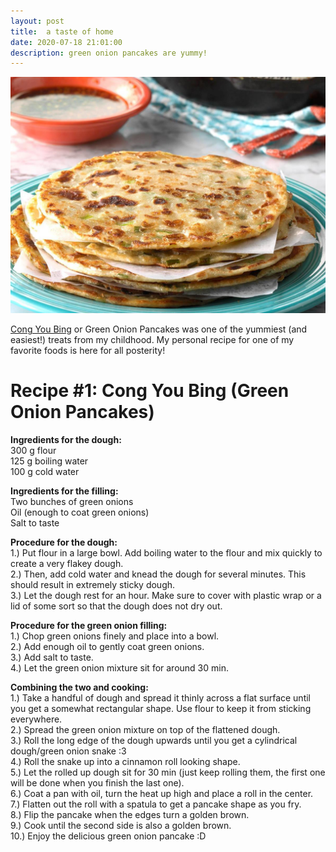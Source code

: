 ```yaml
---
layout: post
title:  a taste of home
date: 2020-07-18 21:01:00
description: green onion pancakes are yummy!
---
```


<div class="img_row">
	<img class="col three" src="/img/1.jpg">
</div>

[Cong You Bing](https://en.wikipedia.org/wiki/Cong_you_bing) or Green Onion Pancakes was one of the yummiest (and easiest!) treats from my childhood. My personal recipe for one of my favorite foods is here for all posterity!

Recipe #1: Cong You Bing (Green Onion Pancakes)
=================================================================
<b>Ingredients for the dough:</b>
<br>300 g flour
<br>125 g boiling water
<br>100 g cold water

<b>Ingredients for the filling:</b>
<br>Two bunches of green onions
<br>Oil (enough to coat green onions)
<br>Salt to taste

<b>Procedure for the dough:</b>
<br>1.) Put flour in a large bowl. Add boiling water to the flour and mix  quickly to create a very flakey dough.
<br>2.) Then, add cold water and knead the dough for several minutes. This should result in extremely sticky dough. 
<br>3.) Let the dough rest for an hour. Make sure to cover with plastic wrap or a lid of some sort so that the dough does not dry out.

<b>Procedure for the green onion filling:</b>
<br>1.) Chop green onions finely and place into a bowl. 
<br>2.) Add enough oil to gently coat green onions. 
<br>3.) Add salt to taste. 
<br>4.) Let the green onion mixture sit for around 30 min.

<b>Combining the two and cooking:</b>
<br>1.) Take a handful of dough and spread it thinly across a flat surface until you get a somewhat rectangular shape. Use flour to keep it from sticking everywhere.
<br>2.) Spread the green onion mixture on top of the flattened dough. 
<br>3.) Roll the long edge of the dough upwards until you get a cylindrical dough/green onion snake :3
<br>4.) Roll the snake up into a cinnamon roll looking shape.
<br>5.) Let the rolled up dough sit for 30 min (just keep rolling them, the first one will be done when you finish the last one). 
<br>6.) Coat a pan with oil, turn the heat up high and place a roll in the center.
<br>7.) Flatten out the roll with a spatula to get a pancake shape as you fry.
<br>8.) Flip the pancake when the edges turn a golden brown.
<br>9.) Cook until the second side is also a golden brown.
<br>10.) Enjoy the delicious green onion pancake :D

<!--
<div class="img_row">
	<img class="col one" src="/img/11.jpg">
	<img class="col one" src="/img/12.jpg">
	<img class="col one" src="/img/7.jpg">
</div>
-->